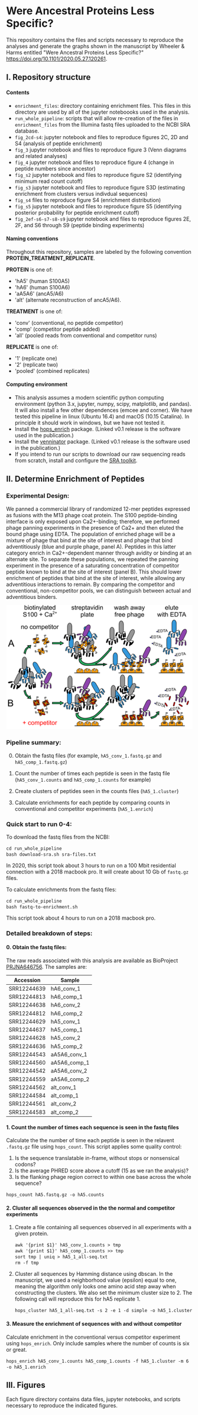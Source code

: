 # Were Ancestral Proteins Less Specific?

This repository contains the files and scripts necessary to reproduce the analyses and generate the graphs shown in the manuscript by Wheeler & Harms entitled "Were Ancestral Proteins Less Specific?" https://doi.org/10.1101/2020.05.27.120261. 

## I. Repository structure

#### Contents

+ `enrichment_files`: directory containing enrichment files.  This files in this directory are used by all of the jupyter noteboooks used in the analysis. 
+ `run_whole_pipeline`: scripts that will allow re-creation of the files in `enrichment_files` from the Illumina fastq files uploaded to the NCBI SRA database. 
+ `fig_2cd-s4`: jupyter notebook and files to reproduce figures 2C, 2D and S4 (analysis of peptide enrichment)
+ `fig_3` jupyter notebook and files to reproduce figure 3 (Venn diagrams and related analyses)
+ `fig_4` jupyter notebook and files to reproduce figure 4 (change in peptide numbers since ancestor)
+ `fig_s2` jupyter notebook and files to reproduce figure S2 (identifying minimum read count cutoff)
+ `fig_s3` jupyter notebook and files to reproduce figure S3D (estimating enrichment from clusters versus indivdual sequences)
+ `fig_s4` files to reproduce figure S4 (enrichment distribution)
+ `fig_s5` jupyter notebook and files to reproduce figure S5 (identifying posterior probability for peptide enrichment cutoff)
+ `fig_2ef-s6-s7-s8-s9` jupyter notebook and files to reproduce figures 2E, 2F, and S6 through S9 (peptide binding experiments)

#### Naming conventions

Throughout this repository, samples are labeled by the following convention **PROTEIN_TREATMENT_REPLICATE**.

**PROTEIN** is one of:

+ 'hA5' (human S100A5)
+ 'hA6' (human S100A6)
+ 'aA5A6' (ancA5/A6)
+ 'alt' (alternate reconstruction of ancA5/A6).  

**TREATMENT** is one of:

+ 'conv' (conventional, no peptide competitor)
+ 'comp' (competitor peptide added)
+ 'all' (pooled reads from conventional and competitor runs)

**REPLICATE** is one of:

+ '1' (replicate one)
+ '2' (replicate two)
+ 'pooled' (combined replicates)

#### Computing environment

+ This analysis assumes a modern scientific python computing environment (python 3.x, jupyter, numpy, scipy, matplotlib, and pandas). It will also install a few other dependences (emcee and corner). We have tested this pipeline in linux (Ubuntu 16.4) and macOS (10.15 Catalina).  In principle it should work in windows, but we have not tested it. 
+ Install the [hops_enrich](https://github.com/harmslab/hops_enrich/releases/tag/v0.1) package. (Linked v0.1 release is the software used in the publication.)
+ Install the [venninator](https://github.com/harmslab/venninator/releases/tag/v0.1) package. (Linked v0.1 release is the software used in the publication.)
+ If you intend to run our scripts to download our raw sequencing reads from scratch, install and configure the [SRA toolkit](https://www.ncbi.nlm.nih.gov/sra/docs/sradownload/#download-sequence-data-files-usi). 

## II. Determine Enrichment of Peptides

### Experimental Design:

We panned a commercial library of randomized 12-mer peptides expressed as fusions with the M13 phage coat protein. The S100 peptide-binding interface is only exposed upon Ca2+-binding; therefore, we performed phage panning experiments in the presence of Ca2+ and then eluted the bound phage using EDTA. The population of enriched phage will be a mixture of phage that bind at the site of interest and phage that bind adventitiously (blue and purple phage, panel A). Peptides in this latter category enrich in Ca2+-dependent manner through avidity or binding at an alternate site. To separate these populations, we repeated the panning experiment in the presence of a saturating concentration of competitor peptide known to bind at the site of interest (panel B). This should lower enrichment of peptides that bind at the site of interest, while allowing any adventitious interactions to remain. By comparing the competitor and conventional, non-competitor pools, we can distinguish between actual and adventitious binders.

![img](img/expt-schematic.png)

### Pipeline summary:

0. Obtain the fastq files (for example, `hA5_conv_1.fastq.gz` and `hA5_comp_1.fastq.gz`)

1. Count the number of times each peptide is seen in the fastq file (`hA5_conv_1.counts` and `hA5_comp_1.counts` for example)
2. Create clusters of peptides seen in the counts files (`hA5_1.cluster`)
3. Calculate enrichments for each peptide by comparing counts in conventional and competitor experiments (`hA5_1.enrich`)

### Quick start to run 0-4:

To download the fastq files from the NCBI:

```
cd run_whole_pipeline
bash download-sra.sh sra-files.txt
```

In 2020, this script took about 3 hours to run on a 100 Mbit residential connection with a 2018 macbook pro. It will create about 10 Gb of `fastq.gz` files. 

To calculate enrichments from the fastq files:

```
cd run_whole_pipeline
bash fastq-to-enrichment.sh
```

This script took about 4 hours to run on a 2018 macbook pro.

### Detailed breakdown of steps:

#### 0. Obtain the fastq files:

The raw reads associated with this analysis are available as BioProject [PRJNA646756](https://www.ncbi.nlm.nih.gov/bioproject?LinkName=sra_bioproject&from_uid=11384227). The samples are:

| Accession   | Sample       |
| ----------- | ------------ |
| SRR12244639 | hA6_conv_1   |
| SRR12244813 | hA6_comp_1   |
| SRR12244638 | hA6_conv_2   |
| SRR12244812 | hA6_comp_2   |
| SRR12244629 | hA5_conv_1   |
| SRR12244637 | hA5_comp_1   |
| SRR12244628 | hA5_conv_2   |
| SRR12244636 | hA5_comp_2   |
| SRR12244543 | aA5A6_conv_1 |
| SRR12244560 | aA5A6_comp_1 |
| SRR12244542 | aA5A6_conv_2 |
| SRR12244559 | aA5A6_comp_2 |
| SRR12244562 | alt_conv_1   |
| SRR12244584 | alt_comp_1   |
| SRR12244561 | alt_conv_2   |
| SRR12244583 | alt_comp_2   |

#### 1. Count the number of times each sequence is seen in the fastq files

Calculate the the number of time each peptide is seen in the relavent `.fastq.gz` file using `hops_count`.  This script applies some quality control: 

1. Is the sequence translatable in-frame, without stops or nonsensical codons? 
2. Is the average PHRED score above a cutoff (15 as we ran the analysis)?
3. Is the flanking phage region correct to within one base across the whole sequence?

```
hops_count hA5.fastq.gz -o hA5.counts
```

#### 2. Cluster all sequences observed in the the normal and competitor experiments

1. Create a file containing all sequences observed in all experiments with a given protein.  

   ```
   awk '{print $1}' hA5_conv_1.counts > tmp
   awk '{print $1}' hA5_comp_1.counts >> tmp
   sort tmp | uniq > hA5_1_all-seq.txt
   rm -f tmp
   ```

2. Cluster all sequences by Hamming distance using dbscan.  In the manuscript, we used a neighborhood value (epsilon) equal to one, meaning the algorithm only looks one amino acid step away when constructing the clusters. We also set the minimum cluster size to 2. The following call will reproduce this for hA5 replicate 1. 

   ```
   hops_cluster hA5_1_all-seq.txt -s 2 -e 1 -d simple -o hA5_1.cluster
   ```

#### 3. Measure the enrichment of sequences with and without competitor

Calculate enrichment in the conventional versus competitor experiment using `hops_enrich`.  Only include samples where the number of counts is six or great. 

```
hops_enrich hA5_conv_1.counts hA5_comp_1.counts -f hA5_1.cluster -m 6 -o hA5_1.enrich
```

## III. Figures

Each figure directory contains data files, jupyter notebooks, and scripts necessary to reproduce the indicated figures. 

